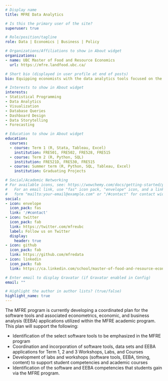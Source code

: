 ```yaml
---
# Display name
title: MFRE Data Analytics

# Is this the primary user of the site?
superuser: true

# Role/position/tagline
role: Data | Economics | Business | Policy 

# Organizations/Affiliations to show in About widget
organizations:
- name: UBC Master of Food and Resource Economics
  url: https://mfre.landfood.ubc.ca/

# Short bio (displayed in user profile at end of posts)
bio: Equipping economists with the data analytics tools focused on the FRE sector 

# Interests to show in About widget
interests:
- Statistical Programming
- Data Analytics
- Visualization
- Database Queries
- Dashboard Design
- Data Storytelling
- Forecasting

# Education to show in About widget
education:
  courses:
  - course: Term 1 (R, Stata, Tableau, Excel)
    institution: FRE501, FRE502, FRE528, FRE515
  - course: Term 2 (R, Python, SQL)
    institution: FRE521D, FRE530, FRE515
  - course: Summer term (R, Python, SQL, Tableau, Excel)
    institution: Graduating Projects

# Social/Academic Networking
# For available icons, see: https://wowchemy.com/docs/getting-started/page-builder/#icons
#   For an email link, use "fas" icon pack, "envelope" icon, and a link in the
#   form "mailto:your-email@example.com" or "/#contact" for contact widget.
social:
- icon: envelope
  icon_pack: fas
  link: '/#contact'
- icon: twitter
  icon_pack: fab
  link: https://twitter.com/mfreubc
  label: Follow us on Twitter
  display:
    header: true
- icon: github
  icon_pack: fab
  link: https://github.com/mfredata
- icon: linkedin
  icon_pack: fab
  link: https://ca.linkedin.com/school/master-of-food-and-resource-economics/

# Enter email to display Gravatar (if Gravatar enabled in Config)
email: ""

# Highlight the author in author lists? (true/false)
highlight_name: true
---
```


The MFRE program is currently developing a coordinated plan for the software tools and associated econometrics, economic, and business analysis (EEBA) applications utilized within the MFRE academic program. This plan will support the following:

  - Identification of the select software tools to be emphasized in the MFRE program
  - Coordination and incorporation of software tools, data sets and EEBA applications for Term 1, 2 and 3 Workshops, Labs, and Courses
  - Development of labs and workshops (software tools, EEBA, timing, content) to support student competencies and academic courses
  - Identification of the software and EEBA competencies that students gain via the MFRE program.


